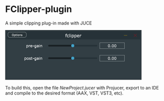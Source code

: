 # FClipper-plugin
 

A simple clipping plug-in made with JUCE

![img](pic.PNG)

To build this, open the file *NewProject.jucer* with Projucer, export to an IDE and compile to the desired format (AAX, VST, VST3, etc).
